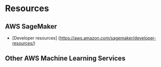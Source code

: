 # Resources


## AWS SageMaker
- [Developer resources] (https://aws.amazon.com/sagemaker/developer-resources/)

## Other AWS Machine Learning Services

